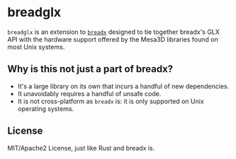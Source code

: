 # breadglx

`breadglx` is an extension to [`breadx`](https://crates.io/crates/breadx) designed to tie together breadx's GLX API with the hardware support offered by the Mesa3D libraries found on most Unix systems.

## Why is this not just a part of breadx?

* It's a large library on its own that incurs a handful of new dependencies.
* It unavoidably requires a handful of unsafe code.
* It is not cross-platform as `breadx` is: it is only supported on Unix operating systems.

## License

MIT/Apache2 License, just like Rust and breadx is.
